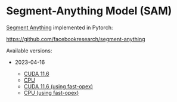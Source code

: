 # Segment-Anything Model (SAM)

[Segment Anything](https://ai.facebook.com/research/publications/segment-anything/) implemented in Pytorch:

https://github.com/facebookresearch/segment-anything

Available versions:

* 2023-04-16

  * [CUDA 11.6](2023-04-16_cuda11.6)
  * [CPU](2023-04-16_cpu)
  * [CUDA 11.6 (using fast-opex)](2023-04-16-1_cuda11.6)
  * [CPU (using fast-opex)](2023-04-16-1_cpu)
